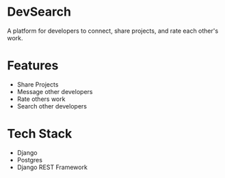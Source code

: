 # DevSearch
A platform for developers to connect, share projects, and rate each other's work.

# Features
- Share Projects
- Message other developers
- Rate others work
- Search other developers

# Tech Stack
- Django
- Postgres
- Django REST Framework
